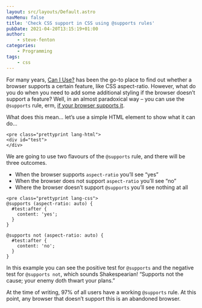 ```yaml
---
layout: src/layouts/Default.astro
navMenu: false
title: 'Check CSS support in CSS using @supports rules'
pubDate: 2021-04-20T13:15:19+01:00
author:
    - steve-fenton
categories:
    - Programming
tags:
    - css
---
```


For many years, [Can I Use?](https://caniuse.com/mdn-css_properties_aspect-ratio) has been the go-to place to find out whether a browser supports a certain feature, like CSS aspect-ratio. However, what do you do when you need to add some additional styling if the browser doesn’t support a feature? Well, in an almost paradoxical way – you can use the `@supports` rule, erm, [if your browser supports it](https://caniuse.com/css-featurequeries).

What does this mean… let’s use a simple HTML element to show what it can do…

```
<pre class="prettyprint lang-html">
<div id="test">
</div>
```

We are going to use two flavours of the `@supports` rule, and there will be three outcomes.

- When the browser supports `aspect-ratio` you’ll see “yes”
- When the browser does not support `aspect-ratio` you’ll see “no”
- Where the browser doesn’t support `@supports` you’ll see nothing at all

```
<pre class="prettyprint lang-css">
@supports (aspect-ratio: auto) {
  #test:after {
    content: 'yes';
  }
}

@supports not (aspect-ratio: auto) { 
  #test:after {
    content: 'no';
  }
}
```

In this example you can see the positive test for `@supports` and the negative test for `@supports not`, which sounds Shakespearian! “Supports not the cause; your enemy doth thwart your plans.”

At the time of writing, 97% of all users have a working `@supports` rule. At this point, any browser that doesn’t support this is an abandoned browser.
